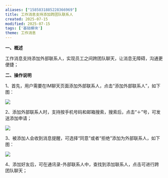 ```yaml
---
aliases: ["1585831885228366969"]
title: 工作消息支持添加跨团队联系人
created: 2025-07-15
modified: 2025-07-15
tags: ['基础模块']
theme: 工作消息
---
```


**一、概述**

工作消息支持添加外部联系人，实现员工之间跨团队聊天，让消息无障碍，沟通更便捷；

**二、操作说明**

1、首先，用户需要在IM聊天页面添加外部联系人，点击“添加外部联系人”，如下图：

![](https://myhelpdoc.oss-cn-heyuan.aliyuncs.com/mdimages/1de4bba2455ed6f52b2ac616900fe084.jpg)

2、添加外部联系人时，支持按手机号码和邮箱搜索，搜索后，点击“＋”号，可发送添加申请；

![](https://myhelpdoc.oss-cn-heyuan.aliyuncs.com/mdimages/f9284c9374f63f1cdb7a2e5da2540555.jpg)

3、被添加人会收到消息提醒，可选择“同意”或者“拒绝”添加为外部联系人，如下图：

![](https://myhelpdoc.oss-cn-heyuan.aliyuncs.com/mdimages/fdcacf3177280bcf1f61668007f0c411.jpg)

4、添加好友后，可在通讯录-外部联系人中，查找到添加联系人，点击可进行跨团队聊天；

